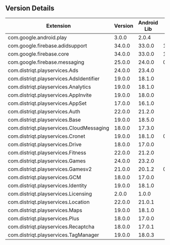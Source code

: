 ## Version Details

| Extension | Version | Android Lib | iOS Lib |
| --- | --- | --- | --- |
| com.google.android.play | 3.0.0 | 2.0.4 |  |
| com.google.firebase.adidsupport | 34.0.0 | 33.0.0 | 11.5.0 |
| com.google.firebase.core | 34.0.0 | 33.0.0 | 11.5.0 |
| com.google.firebase.messaging | 25.0.0 | 24.0.0 | 0.0.0 |
| com.distriqt.playservices.Ads | 24.0.0 | 23.4.0 |  |
| com.distriqt.playservices.AdsIdentifier | 19.0.0 | 18.1.0 |  |
| com.distriqt.playservices.Analytics | 19.0.0 | 18.1.0 |  |
| com.distriqt.playservices.AppInvite | 19.0.0 | 18.0.0 |  |
| com.distriqt.playservices.AppSet | 17.0.0 | 16.1.0 |  |
| com.distriqt.playservices.Auth | 22.0.0 | 21.2.0 |  |
| com.distriqt.playservices.Base | 19.0.0 | 18.5.0 |  |
| com.distriqt.playservices.CloudMessaging | 18.0.0 | 17.3.0 |  |
| com.distriqt.playservices.Cronet | 19.0.0 | 18.1.0 | 0.0.0 |
| com.distriqt.playservices.Drive | 18.0.0 | 17.0.0 |  |
| com.distriqt.playservices.Fitness | 22.0.0 | 21.2.0 |  |
| com.distriqt.playservices.Games | 24.0.0 | 23.2.0 |  |
| com.distriqt.playservices.Gamesv2 | 21.0.0 | 20.1.2 | 0.0.0 |
| com.distriqt.playservices.GCM | 18.0.0 | 17.0.0 |  |
| com.distriqt.playservices.Identity | 19.0.0 | 18.1.0 |  |
| com.distriqt.playservices.Licensing | 2.0.0 | 1.0.0 |  |
| com.distriqt.playservices.Location | 22.0.0 | 21.0.1 |  |
| com.distriqt.playservices.Maps | 19.0.0 | 18.1.0 |  |
| com.distriqt.playservices.Plus | 18.0.0 | 17.0.0 |  |
| com.distriqt.playservices.Recaptcha | 18.0.0 | 17.0.1 |  |
| com.distriqt.playservices.TagManager | 19.0.0 | 18.0.3 |  |
